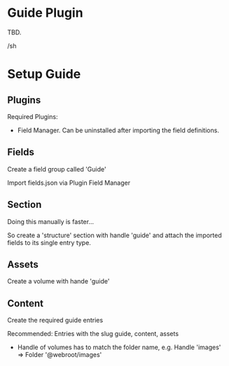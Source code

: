 # Guide Plugin

TBD.

/sh

# Setup Guide

## Plugins

Required Plugins:

* Field Manager. Can be uninstalled after importing the field definitions.

## Fields

Create a field group called 'Guide'

Import fields.json via Plugin Field Manager

## Section

Doing this manually is faster...

So create a 'structure' section with handle 'guide' and attach the imported fields to its
single entry type.

## Assets

Create a volume with hande 'guide'

## Content

Create the required guide entries

Recommended: Entries with the slug guide, content, assets

* Handle of volumes has to match the folder name,
e.g. Handle 'images' => Folder '@webroot/images'
